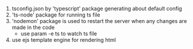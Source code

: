 1. tsconfig.json by 'typescript' package generating about default config
2. 'ts-node' package for running ts file
3. 'nodemon' package is used to restart the server when any changes are made in the code
   - use param -e ts to watch ts file
4. use ejs template engine for rendering html